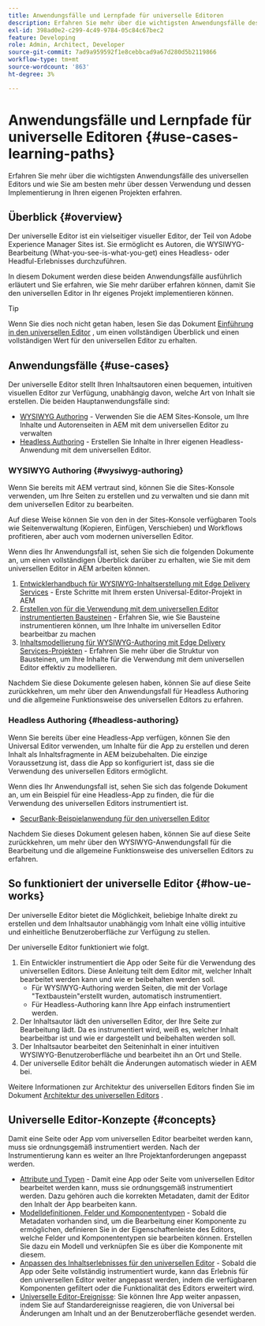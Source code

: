 ```yaml
---
title: Anwendungsfälle und Lernpfade für universelle Editoren
description: Erfahren Sie mehr über die wichtigsten Anwendungsfälle des universellen Editors und wie Sie am besten über seine Verwendung und die Implementierung in Ihren eigenen Projekten erfahren.
exl-id: 398ad0e2-c299-4c49-9784-05c84c67bec2
feature: Developing
role: Admin, Architect, Developer
source-git-commit: 7ad9a959592f1e8cebbcad9a67d280d5b2119866
workflow-type: tm+mt
source-wordcount: '863'
ht-degree: 3%

---
```


# Anwendungsfälle und Lernpfade für universelle Editoren {#use-cases-learning-paths}

Erfahren Sie mehr über die wichtigsten Anwendungsfälle des universellen Editors und wie Sie am besten mehr über dessen Verwendung und dessen Implementierung in Ihren eigenen Projekten erfahren.

## Überblick {#overview}

Der universelle Editor ist ein vielseitiger visueller Editor, der Teil von Adobe Experience Manager Sites ist. Sie ermöglicht es Autoren, die WYSIWYG-Bearbeitung (What-you-see-is-what-you-get) eines Headless- oder Headful-Erlebnisses durchzuführen.

In diesem Dokument werden diese beiden Anwendungsfälle ausführlich erläutert und Sie erfahren, wie Sie mehr darüber erfahren können, damit Sie den universellen Editor in Ihr eigenes Projekt implementieren können.

>[!TIP]
>
>Wenn Sie dies noch nicht getan haben, lesen Sie das Dokument [Einführung in den universellen Editor](/help/implementing/universal-editor/introduction.md) , um einen vollständigen Überblick und einen vollständigen Wert für den universellen Editor zu erhalten.

## Anwendungsfälle {#use-cases}

Der universelle Editor stellt Ihren Inhaltsautoren einen bequemen, intuitiven visuellen Editor zur Verfügung, unabhängig davon, welche Art von Inhalt sie erstellen. Die beiden Hauptanwendungsfälle sind:

* [WYSIWYG Authoring](#wysiwyg-authoring) - Verwenden Sie die AEM Sites-Konsole, um Ihre Inhalte und Autorenseiten in AEM mit dem universellen Editor zu verwalten
* [Headless Authoring](#headless-authoring) - Erstellen Sie Inhalte in Ihrer eigenen Headless-Anwendung mit dem universellen Editor.

### WYSIWYG Authoring {#wysiwyg-authoring}

Wenn Sie bereits mit AEM vertraut sind, können Sie die Sites-Konsole verwenden, um Ihre Seiten zu erstellen und zu verwalten und sie dann mit dem universellen Editor zu bearbeiten.

Auf diese Weise können Sie von den in der Sites-Konsole verfügbaren Tools wie Seitenverwaltung (Kopieren, Einfügen, Verschieben) und Workflows profitieren, aber auch vom modernen universellen Editor.

Wenn dies Ihr Anwendungsfall ist, sehen Sie sich die folgenden Dokumente an, um einen vollständigen Überblick darüber zu erhalten, wie Sie mit dem universellen Editor in AEM arbeiten können.

1. [Entwicklerhandbuch für WYSIWYG-Inhaltserstellung mit Edge Delivery Services](/help/edge/wysiwyg-authoring/edge-dev-getting-started.md) - Erste Schritte mit Ihrem ersten Universal-Editor-Projekt in AEM
1. [Erstellen von für die Verwendung mit dem universellen Editor instrumentierten Bausteinen](/help/edge/wysiwyg-authoring/create-block.md) - Erfahren Sie, wie Sie Bausteine instrumentieren können, um Ihre Inhalte im universellen Editor bearbeitbar zu machen
1. [Inhaltsmodellierung für WYSIWYG-Authoring mit Edge Delivery Services-Projekten](/help/edge/wysiwyg-authoring/content-modeling.md) - Erfahren Sie mehr über die Struktur von Bausteinen, um Ihre Inhalte für die Verwendung mit dem universellen Editor effektiv zu modellieren.

Nachdem Sie diese Dokumente gelesen haben, können Sie auf diese Seite zurückkehren, um mehr über den Anwendungsfall für Headless Authoring und die allgemeine Funktionsweise des universellen Editors zu erfahren.

### Headless Authoring {#headless-authoring}

Wenn Sie bereits über eine Headless-App verfügen, können Sie den Universal Editor verwenden, um Inhalte für die App zu erstellen und deren Inhalt als Inhaltsfragmente in AEM beizubehalten. Die einzige Voraussetzung ist, dass die App so konfiguriert ist, dass sie die Verwendung des universellen Editors ermöglicht.

Wenn dies Ihr Anwendungsfall ist, sehen Sie sich das folgende Dokument an, um ein Beispiel für eine Headless-App zu finden, die für die Verwendung des universellen Editors instrumentiert ist.

* [SecurBank-Beispielanwendung für den universellen Editor](/help/implementing/universal-editor/securbank.md)

Nachdem Sie dieses Dokument gelesen haben, können Sie auf diese Seite zurückkehren, um mehr über den WYSIWYG-Anwendungsfall für die Bearbeitung und die allgemeine Funktionsweise des universellen Editors zu erfahren.

## So funktioniert der universelle Editor {#how-ue-works}

Der universelle Editor bietet die Möglichkeit, beliebige Inhalte direkt zu erstellen und dem Inhaltsautor unabhängig vom Inhalt eine völlig intuitive und einheitliche Benutzeroberfläche zur Verfügung zu stellen.

Der universelle Editor funktioniert wie folgt.

1. Ein Entwickler instrumentiert die App oder Seite für die Verwendung des universellen Editors. Diese Anleitung teilt dem Editor mit, welcher Inhalt bearbeitet werden kann und wie er beibehalten werden soll.
   * Für WYSIWYG-Authoring werden Seiten, die mit der Vorlage &quot;Textbaustein&quot;erstellt wurden, automatisch instrumentiert.
   * Für Headless-Authoring kann Ihre App einfach instrumentiert werden.
1. Der Inhaltsautor lädt den universellen Editor, der Ihre Seite zur Bearbeitung lädt. Da es instrumentiert wird, weiß es, welcher Inhalt bearbeitbar ist und wie er dargestellt und beibehalten werden soll.
1. Der Inhaltsautor bearbeitet den Seiteninhalt in einer intuitiven WYSIWYG-Benutzeroberfläche und bearbeitet ihn an Ort und Stelle.
1. Der universelle Editor behält die Änderungen automatisch wieder in AEM bei.

Weitere Informationen zur Architektur des universellen Editors finden Sie im Dokument [Architektur des universellen Editors](/help/implementing/universal-editor/architecture.md) .

## Universelle Editor-Konzepte {#concepts}

Damit eine Seite oder App vom universellen Editor bearbeitet werden kann, muss sie ordnungsgemäß instrumentiert werden. Nach der Instrumentierung kann es weiter an Ihre Projektanforderungen angepasst werden.

* [Attribute und Typen](/help/implementing/universal-editor/attributes-types.md) - Damit eine App oder Seite vom universellen Editor bearbeitet werden kann, muss sie ordnungsgemäß instrumentiert werden. Dazu gehören auch die korrekten Metadaten, damit der Editor den Inhalt der App bearbeiten kann.
* [Modelldefinitionen, Felder und Komponententypen](/help/implementing/universal-editor/field-types.md) - Sobald die Metadaten vorhanden sind, um die Bearbeitung einer Komponente zu ermöglichen, definieren Sie in der Eigenschaftenleiste des Editors, welche Felder und Komponententypen sie bearbeiten können. Erstellen Sie dazu ein Modell und verknüpfen Sie es über die Komponente mit diesem.
* [Anpassen des Inhaltserlebnisses für den universellen Editor](/help/implementing/universal-editor/customizing.md) - Sobald die App oder Seite vollständig instrumentiert wurde, kann das Erlebnis für den universellen Editor weiter angepasst werden, indem die verfügbaren Komponenten gefiltert oder die Funktionalität des Editors erweitert wird.
* [Universelle Editor-Ereignisse](/help/implementing/universal-editor/events.md): Sie können Ihre App weiter anpassen, indem Sie auf Standardereignisse reagieren, die von Universal bei Änderungen am Inhalt und an der Benutzeroberfläche gesendet werden.

